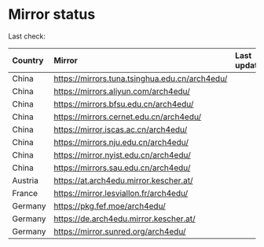 <script src="./time.js"></script>
# Mirror status
Last check: <script type="text/javascript">localize(1705249322.1458786);</script>

|Country|Mirror|Last update|
|:------|:-----|:----------|
|China|https://mirrors.tuna.tsinghua.edu.cn/arch4edu/|<script type="text/javascript">localize(1705213800);</script>|
|China|https://mirrors.aliyun.com/arch4edu/|<script type="text/javascript">localize(1705213800);</script>|
|China|https://mirrors.bfsu.edu.cn/arch4edu/|<script type="text/javascript">localize(1705213800);</script>|
|China|https://mirrors.cernet.edu.cn/arch4edu/|<script type="text/javascript">localize(1705213800);</script>|
|China|https://mirror.iscas.ac.cn/arch4edu/|<script type="text/javascript">localize(1705213800);</script>|
|China|https://mirrors.nju.edu.cn/arch4edu/|<script type="text/javascript">localize(1705170777);</script>|
|China|https://mirror.nyist.edu.cn/arch4edu/|<script type="text/javascript">localize(1705213800);</script>|
|China|https://mirrors.sau.edu.cn/arch4edu/|<script type="text/javascript">localize(1705213800);</script>|
|Austria|https://at.arch4edu.mirror.kescher.at/|<script type="text/javascript">localize(1705213800);</script>|
|France|https://mirror.lesviallon.fr/arch4edu/|<script type="text/javascript">localize(1705213800);</script>|
|Germany|https://pkg.fef.moe/arch4edu/|<script type="text/javascript">localize(1705213800);</script>|
|Germany|https://de.arch4edu.mirror.kescher.at/|<script type="text/javascript">localize(1705213800);</script>|
|Germany|https://mirror.sunred.org/arch4edu/|<script type="text/javascript">localize(1705213800);</script>|

<script src="./tablefilter/tablefilter.js"></script>
<script src="./table.js"></script>